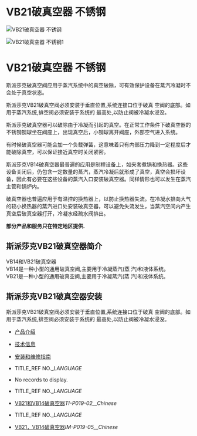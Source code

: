 

# VB21破真空器 不锈钢

![VB21破真空器 不锈钢](/d/file/vacuum-breakers/f1f586e0f407d4603ae2a76b80d88cbf.jpg)

![VB21破真空器 不锈钢1](/d/file/vacuum-breakers/f1f586e0f407d4603ae2a76b80d88cbf.jpg)

# VB21破真空器 不锈钢

斯派莎克破真空阀应用于蒸汽系统中的真空破除，可有效保护设备在蒸汽冷凝时不会处于真空状态。

斯派莎克VB21破真空阀必须安装于垂直位置,系统连接口位于破真 空阀的底部。如用于蒸汽系统,排空阀必须安装于系统的 最高处,以防止阀被冷凝水浸没。

斯派莎克破真空器可以破除由于冷凝而引起的真空。在正常工作条件下破真空器的不锈钢钢球坐在阀座上，出现真空后，小钢球离开阀座，外部空气进入系统。

有时候破真空器可能会加一个负载弹簧，这意味着只有内部压力降到一定程度后才能破除真空，可以保证接近真空时关闭紧密。

斯派莎克VB14破真空器最普遍的应用是制程设备上，如夹套煮锅和换热器。这些设备关闭后，仍包含一定数量的蒸汽，蒸汽冷凝后就形成了真空，真空会损坏设备，因此有必要在这些设备的蒸汽入口安装破真空器。同样情形也可以发生在蒸汽主管和锅炉内。

破真空器也普遍应用于有温控的换热器上，以防止换热器失流。在冷凝水排向大气的较小换热器的蒸汽进口处安装破真空器，可以避免失流发生，当蒸汽空间内产生真空后破真空器打开，冷凝水经疏水阀排出。

**部分产品和服务只在特定地区提供.**

## 斯派莎克VB21破真空器简介

VB14和VB21破真空器  
VB14是一种小型的通用破真空阀,主要用于冷凝蒸汽(蒸 汽)和液体系统。  
VB21是一种小型的通用破真空阀,主要用于冷凝蒸汽(蒸 汽)和液体系统。

## 斯派莎克VB21破真空器安装

斯派莎克VB21破真空阀必须安装于垂直位置,系统连接口位于破真 空阀的底部。如用于蒸汽系统,排空阀必须安装于系统的 最高处,以防止阀被冷凝水浸没。

-   [产品介绍](javascript:navactive(1);)
-   [技术信息](javascript:navactive(2);)
-   [安装和维修指南](javascript:navactive(3);)

-   TITLE_REF NO.__LANGUAGE_
-   No records to display.

-   TITLE_REF NO.__LANGUAGE_
-   [VB21和VB14破真空器](/d/pdf/TI-P019-02-VB14和VB21%20破真空器.pdf)_TI-P019-02__Chinese_

-   TITLE_REF NO.__LANGUAGE_
-   [VB21，VB14破真空器](/d/pdf/IM-P019-05-VB14%2021破真空器.pdf)_IM-P019-05__Chinese_
